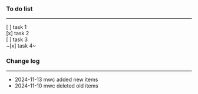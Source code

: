 ### To do list

---

[ ] task 1  
[x] task 2  
[ ] task 3  
~[x] task 4~

### Change log

---

- 2024-11-13 mwc added new items
- 2024-11-10 mwc deleted old items
